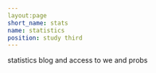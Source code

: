 ```yaml
---
layout:page
short_name: stats
name: statistics
position: study third
---
```

statistics blog and access to we and probs 
